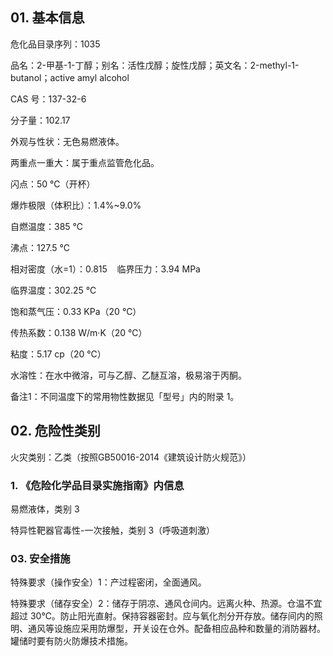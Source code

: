 ## 01. 基本信息

危化品目录序列：1035

品名：2-甲基-1-丁醇；别名：活性戊醇；旋性戊醇；英文名：2-methyl-1-butanol；active amyl alcohol

CAS 号：137-32-6

分子量：102.17

外观与性状：无色易燃液体。 

两重点一重大：属于重点监管危化品。

闪点：50 ℃（开杯）   

爆炸极限（体积比）：1.4%~9.0%

自燃温度：385 ℃

沸点：127.5 ℃

相对密度（水=1）：0.815 
 
临界压力：3.94 MPa

临界温度：302.25 ℃

饱和蒸气压：0.33 KPa（20 ℃）

传热系数：0.138 W/m·K（20 ℃）

粘度：5.17 cp（20 ℃）

水溶性：在水中微溶，可与乙醇、乙醚互溶，极易溶于丙酮。

备注1：不同温度下的常用物性数据见「型号」内的附录 1。

## 02. 危险性类别

火灾类别：乙类（按照GB50016-2014《建筑设计防火规范》）

### 1. 《危险化学品目录实施指南》内信息

易燃液体，类别 3

特异性靶器官毒性-一次接触，类别 3（呼吸道刺激）

### 03. 安全措施

特殊要求（操作安全）1：产过程密闭，全面通风。 

特殊要求（储存安全）2：储存于阴凉、通风仓间内。远离火种、热源。仓温不宜超过 30℃。防止阳光直射。保持容器密封。应与氧化剂分开存放。储存间内的照明、通风等设施应采用防爆型，开关设在仓外。配备相应品种和数量的消防器材。罐储时要有防火防爆技术措施。

